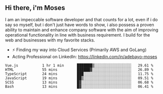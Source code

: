 ## Hi there, i'm Moses

I am an impeccable software developer and that counts for a lot, even if i do say so myself, but i don't just have words to show, i also possess a proven ability to maintain and enhance company software with the aim of improving operational functionality in line with business requirement. I build for the web and businesses with my favorite stacks.
- ⚡ Finding my way into Cloud Services (Primarily AWS and GoLang)
- Acting Professional on LinkedIn: https://linkedin.com/in/adebayo-moses

<!--START_SECTION:waka-->

```text
Vue.js           1 hr 1 min      ███████▒░░░░░░░░░░░░░░░░░   29.61 %
HTML             55 mins         ██████▓░░░░░░░░░░░░░░░░░░   26.89 %
TypeScript       24 mins         ███░░░░░░░░░░░░░░░░░░░░░░   11.75 %
JavaScript       19 mins         ██▒░░░░░░░░░░░░░░░░░░░░░░   09.51 %
SCSS             13 mins         █▓░░░░░░░░░░░░░░░░░░░░░░░   06.68 %
Bash             13 mins         █▓░░░░░░░░░░░░░░░░░░░░░░░   06.41 %
```

<!--END_SECTION:waka-->
